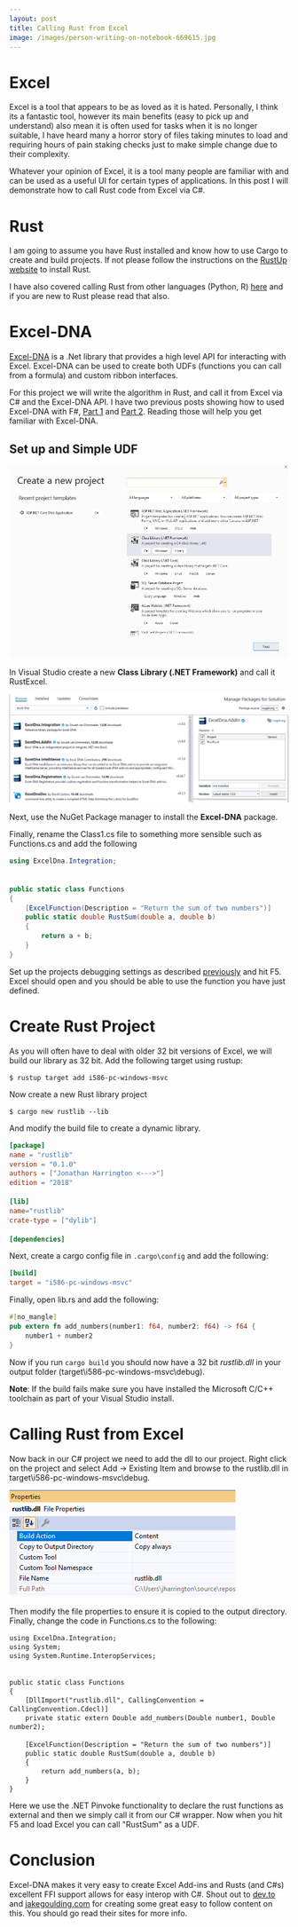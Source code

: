 ```yaml
---
layout: post
title: Calling Rust from Excel
image: /images/person-writing-on-notebook-669615.jpg
---
```

# Excel

Excel is a tool that appears to be as loved as it is hated. Personally, I think its a fantastic tool, however its main benefits (easy to pick up and understand) also mean it is often used for tasks when it is no longer suitable, I have heard many a horror story of files taking minutes to load and requiring hours of pain staking checks just to make simple change due to their complexity.

Whatever your opinion of Excel, it is a tool many people are familiar with and can be used as a useful UI for certain types of applications. In this post I will demonstrate how to call Rust code from Excel via C#.

# Rust

I am going to assume you have Rust installed and know how to use Cargo to create and build projects. If not please follow the instructions on the [RustUp website](https://rustup.rs/) to install Rust.

I have also covered calling Rust from other languages (Python, R) [here](https://blog.jonharrington.org/rust-and-swig/) and if you are new to Rust please read that also.

# Excel-DNA

[Excel-DNA](https://excel-dna.net/) is a .Net library that provides a high level API for interacting with Excel. Excel-DNA can be used to create both UDFs (functions you can call from a formula) and custom ribbon interfaces.

For this project we will write the algorithm in Rust, and call it from Excel via C# and the Excel-DNA API. I have two previous posts showing how to used Excel-DNA with F#, [Part 1][1] and [Part 2][2]. Reading those will help you get familiar with Excel-DNA.

## Set up and Simple UDF

![Create New Project](/images/excel_rust/create_new.jpg)

In Visual Studio create a new **Class Library (.NET Framework)** and call it RustExcel.



![Install ExcelDna.Addin Package](/images/excel_rust/install_pkg.jpg)

Next, use the NuGet Package manager to install the **Excel-DNA** package. 

Finally, rename the Class1.cs file to something more sensible such as Functions.cs and add the following

```C#
using ExcelDna.Integration;


public static class Functions
{
    [ExcelFunction(Description = "Return the sum of two numbers")]
    public static double RustSum(double a, double b)
    {
        return a + b;
    }
}
```

Set up the projects debugging settings as described [previously][1] and hit F5. Excel should open and you should be able to use the function you have just defined.



# Create Rust Project

As you will often have to deal with older 32 bit versions of Excel, we will build our library as 32 bit. Add the following target using rustup:

```
$ rustup target add i586-pc-windows-msvc
```

Now create a new Rust library project

```
$ cargo new rustlib --lib
```

And modify the build file to create a dynamic library.

```toml
[package]
name = "rustlib"
version = "0.1.0"
authors = ["Jonathan Harrington <--->"]
edition = "2018"

[lib]
name="rustlib"
crate-type = ["dylib"]

[dependencies]
```

Next, create a cargo config file in `.cargo\config` and add the following:

```toml
[build]
target = "i586-pc-windows-msvc"
```

Finally, open lib.rs and add the following:

```Rust
#[no_mangle]
pub extern fn add_numbers(number1: f64, number2: f64) -> f64 {
    number1 + number2
}
```

Now if you run `cargo build` you should now have a 32 bit *rustlib.dll* in your output folder (target\i586-pc-windows-msvc\debug).

**Note**: If the build fails make sure you have installed the Microsoft C/C++ toolchain as part of your Visual Studio install.



# Calling Rust from Excel

Now back in our C# project we need to add the dll to our project. Right click on the project and select Add -> Existing Item and browse to the rustlib.dll in target\i586-pc-windows-msvc\debug. 

![](/images/excel_rust/rustlib_props.png)

Then modify the file properties to ensure it is copied to the output directory. Finally, change the code in Functions.cs to the following:

```
using ExcelDna.Integration;
using System;
using System.Runtime.InteropServices;


public static class Functions
{
    [DllImport("rustlib.dll", CallingConvention = CallingConvention.Cdecl)]
    private static extern Double add_numbers(Double number1, Double number2);

    [ExcelFunction(Description = "Return the sum of two numbers")]
    public static double RustSum(double a, double b)
    {
        return add_numbers(a, b);
    }
}
```

Here we use the .NET Pinvoke functionality to declare the rust functions as external and then we simply call it from our C# wrapper. Now when you hit F5 and load Excel you can call "RustSum" as a UDF.


# Conclusion

Excel-DNA makes it very easy to create Excel Add-ins and Rusts (and C#s) excellent FFI support allows for easy interop with C#. Shout out to [dev.to](https://dev.to/living_syn/calling-rust-from-c-6hk) and [jakegoulding.com](http://jakegoulding.com/rust-ffi-omnibus/) for creating some great easy to follow content on this. You should go read their sites for more info.


[1]: https://blog.jonharrington.org/fsharp_excel_addin/
[2]: https://blog.jonharrington.org/fsharp_excel_addin-pt2/
